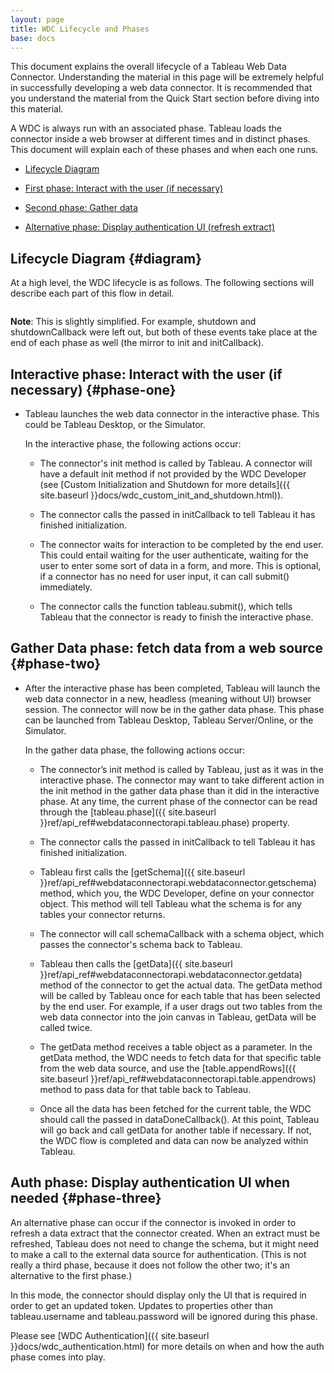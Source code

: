 ```yaml
---
layout: page
title: WDC Lifecycle and Phases
base: docs
---
```


This document explains the overall lifecycle  of a Tableau Web Data Connector. Understanding 
the material in this page will be extremely helpful in successfully
developing a web data connector.  It is recommended that you understand the material
from the Quick Start section before diving into this material.

A WDC is always run with an associated phase.  Tableau loads
the connector inside a web browser at different times and in distinct phases. 
This document will explain each of these phases and when each one runs.

-   [Lifecycle Diagram](#diagram)

-   [First phase: Interact with the user (if necessary)](#phase-one)

-   [Second phase: Gather data](#phase-two)

-   [Alternative phase: Display authentication UI
    (refresh extract)](#phase-three)

Lifecycle Diagram {#diagram}
--------------------------------------------------

At a high level, the WDC lifecycle is as follows.  The following sections will 
describe each part of this flow in detail.

<img class="img-responsive docs-img" src="{{ site.baseurl }}assets/wdc_flow.png" alt="">

**Note**: This is slightly simplified.
For example, shutdown and shutdownCallback were left out, but both 
of these events take place at the end of each phase as well (the mirror to
init and initCallback).

Interactive phase: Interact with the user (if necessary) {#phase-one}
--------------------------------------------------

- Tableau launches the web data connector in the interactive phase.  This
    could be Tableau Desktop, or the Simulator.  
    
    In the interactive phase, the following actions occur:
    
    - The connector's init method is called by Tableau. A connector will have a default 
      init method if not provided by the WDC Developer (see [Custom
      Initialization  and Shutdown for more details]({{ site.baseurl }}docs/wdc_custom_init_and_shutdown.html)).
          
    - The connector calls the passed in initCallback to tell Tableau it has finished initialization.
    
    - The connector waits for interaction to be completed by the end user.  This could entail waiting for
      the user authenticate, waiting for the user to enter some sort of data in a form, and more.
      This is optional, if a connector has no need for user input, it can call submit() immediately.
      
    - The connector calls the function tableau.submit(), which tells Tableau that the connector
      is ready to finish the interactive phase.

Gather Data phase: fetch data from a web source {#phase-two}
-------------------------

- After the interactive phase has been completed, Tableau will launch the web data connector
    in a new, headless (meaning without UI) browser session.  The connector will now be in the 
    gather data phase.  This phase can be launched from Tableau Desktop, Tableau Server/Online,
    or the Simulator.
    
    In the gather data phase, the following actions occur:
    
    - The connector’s init method is called by Tableau, just as it was in the interactive phase. 
      The connector may want to take different action in the init method in the gather data phase than
      it did in the interactive phase.  At any time, the current phase of the connector can be read
      through the [tableau.phase]({{ site.baseurl }}ref/api_ref#webdataconnectorapi.tableau.phase)
      property.
          
    - The connector calls the passed in initCallback to tell Tableau it has finished initialization.
    
    - Tableau first calls the 
      [getSchema]({{ site.baseurl }}ref/api_ref#webdataconnectorapi.webdataconnector.getschema)
      method, which you, the WDC Developer, define on your connector object.
      This method will tell Tableau what the schema is for any tables your
      connector returns.
      
    - The connector will call schemaCallback with a schema object, which passes
      the connector's schema back to Tableau.
      
    - Tableau then calls the [getData]({{ site.baseurl }}ref/api_ref#webdataconnectorapi.webdataconnector.getdata) method of the connector to get the actual 
      data. The getData method will be called by Tableau once for each table that 
      has been selected by the end user. For example, if a user drags out two tables
      from the web data connector into the join canvas in Tableau, getData will be called
      twice.  
      
    - The getData method receives a table object as a parameter.  In the getData
      method, the WDC needs to fetch data for that specific table from the web data source,
      and use the [table.appendRows]({{ site.baseurl }}ref/api_ref#webdataconnectorapi.table.appendrows) 
      method to pass data for that table back to Tableau.
      
    - Once all the data has been fetched for the current table, the WDC should call the passed
      in dataDoneCallback().  At this point, Tableau will go back and call getData for another 
      table if necessary.  If not, the WDC flow is completed and data can now be 
      analyzed within Tableau.

Auth phase: Display authentication UI when needed {#phase-three}
--------------------------------------------------------------

An alternative phase can occur if the connector is invoked in order to
refresh a data extract that the connector created. When an extract must
be refreshed, Tableau does not need to change the schema, but it might
need to make a call to the external data source for authentication.
(This is not really a third phase, because it does not follow the other
two; it's an alternative to the first phase.)

In this mode, the connector
should display only the UI that is required in order to get an updated
token.  Updates to properties other than tableau.username and tableau.password
will be ignored during this phase. 

Please see [WDC Authentication]({{ site.baseurl }}docs/wdc_authentication.html)
for more details on when and how the auth phase comes into play.